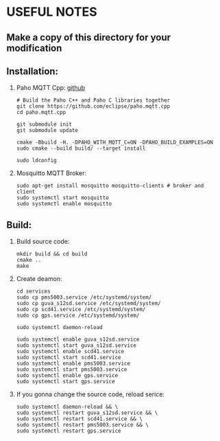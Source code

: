 # USEFUL NOTES

## Make a copy of this directory for your modification

## Installation:
1. Paho MQTT Cpp: [github](https://github.com/eclipse/paho.mqtt.cpp)
    ```
    # Build the Paho C++ and Paho C libraries together
    git clone https://github.com/eclipse/paho.mqtt.cpp
    cd paho.mqtt.cpp

    git submodule init
    git submodule update

    cmake -Bbuild -H. -DPAHO_WITH_MQTT_C=ON -DPAHO_BUILD_EXAMPLES=ON
    sudo cmake --build build/ --target install

    sudo ldconfig
    ```

2. Mosquitto MQTT Broker:
    ```
    sudo apt-get install mosquitto mosquitto-clients # broker and client
    sudo systemctl start mosquitto
    sudo systemctl enable mosquitto
    ```

## Build:

1. Build source code:
    ```
    mkdir build && cd build
    cmake ..
    make
    ```

2. Create deamon:
    ```
    cd services
    sudo cp pms5003.service /etc/systemd/system/
    sudo cp guva_s12sd.service /etc/systemd/system/
    sudo cp scd41.service /etc/systemd/system/
    sudo cp gps.service /etc/systemd/system/

    sudo systemctl daemon-reload
    
    sudo systemctl enable guva_s12sd.service
    sudo systemctl start guva_s12sd.service
    sudo systemctl enable scd41.service 
    sudo systemctl start scd41.service
    sudo systemctl enable pms5003.service
    sudo systemctl start pms5003.service
    sudo systemctl enable gps.service
    sudo systemctl start gps.service
    ```

3. If you gonna change the source code, reload serice:
    ```
    sudo systemctl daemon-reload && \
    sudo systemctl restart guva_s12sd.service && \
    sudo systemctl restart scd41.service && \
    sudo systemctl restart pms5003.service && \
    sudo systemctl restart gps.service
    ```